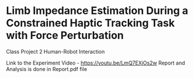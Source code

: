 # Limb Impedance Estimation During a Constrained Haptic Tracking Task with Force Perturbation
Class Project 2 Human-Robot Interaction

Link to the Experiment Video - https://youtu.be/LmQ7EXjOs2w
Report and Analysis is done in Report.pdf file

